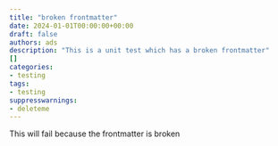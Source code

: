 ```yaml
---
title: "broken frontmatter"
date: 2024-01-01T00:00:00+00:00
draft: false
authors: ads
description: "This is a unit test which has a broken frontmatter"
[]
categories:
- testing
tags:
- testing
suppresswarnings:
- deleteme
---
```


This will fail because the frontmatter is broken
